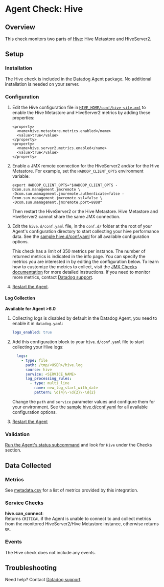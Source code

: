 # Agent Check: Hive

## Overview

This check monitors two parts of [Hive][1]: Hive Metastore and HiveServer2.

## Setup

### Installation

The Hive check is included in the [Datadog Agent][2] package.
No additional installation is needed on your server.

### Configuration

1. Edit the Hive configuration file in [`HIVE_HOME/conf/hive-site.xml`][3] to enable the Hive Metastore and HiveServer2 metrics by adding these properties:
    ```
    <property>
      <name>hive.metastore.metrics.enabled</name>
      <value>true</value>
    </property>
    <property>
      <name>hive.server2.metrics.enabled</name>
      <value>true</value>
    </property>
    ```
2. Enable a JMX remote connection for the HiveServer2 and/or for the Hive Metastore. For example, set the `HADOOP_CLIENT_OPTS` environment variable:
    ```
    export HADOOP_CLIENT_OPTS="$HADOOP_CLIENT_OPTS -Dcom.sun.management.jmxremote \
    -Dcom.sun.management.jmxremote.authenticate=false -Dcom.sun.management.jmxremote.ssl=false \
    -Dcom.sun.management.jmxremote.port=8808"
    ```
    Then restart the HiveServer2 or the Hive Metastore. Hive Metastore and HiveServer2 cannot share the same JMX connection.

3. Edit the `hive.d/conf.yaml` file, in the `conf.d/` folder at the root of your
   Agent's configuration directory to start collecting your hive performance data.
   See the [sample hive.d/conf.yaml][9] for all available configuration options.

   This check has a limit of 350 metrics per instance. The number of returned metrics is indicated in the info page.
   You can specify the metrics you are interested in by editing the configuration below.
   To learn how to customize the metrics to collect, visit the [JMX Checks documentation][4] for more detailed instructions.
   If you need to monitor more metrics, contact [Datadog support][8].

4. [Restart the Agent][5].

#### Log Collection

**Available for Agent >6.0**

1. Collecting logs is disabled by default in the Datadog Agent, you need to enable it in `datadog.yaml`:

    ```yaml
    logs_enabled: true
    ```

2. Add this configuration block to your `hive.d/conf.yaml` file to start collecting your Hive logs:

    ```yaml
      logs:
        - type: file
          path: /tmp/<USER>/hive.log
          source: hive
          service: <SERVICE_NAME>
          log_processing_rules:
            - type: multi_line
              name: new_log_start_with_date
              pattern: \d{4}\-\d{2}\-\d{2}
    ```

    Change the `path` and `service` parameter values and configure them for your environment. See the [sample hive.d/conf.yaml][9] for all available configuration options.

3. [Restart the Agent][5]

### Validation

[Run the Agent's status subcommand][6] and look for `Hive` under the Checks section.

## Data Collected

### Metrics

See [metadata.csv][7] for a list of metrics provided by this integration.

### Service Checks

 **hive.can_connect**:  
Returns `CRITICAL` if the Agent is unable to connect to and collect metrics from the monitored HiveServer2/Hive Metastore instance, otherwise returns `OK`.

### Events

The Hive check does not include any events.

## Troubleshooting

Need help? Contact [Datadog support][8].


[1]: https://cwiki.apache.org/confluence/display/Hive/Home
[2]: https://docs.datadoghq.com/agent
[3]: https://cwiki.apache.org/confluence/display/Hive/Configuration+Properties#ConfigurationProperties-Metrics
[4]: https://docs.datadoghq.com/integrations/java
[5]: https://docs.datadoghq.com/agent/guide/agent-commands/?tab=agentv6#start-stop-and-restart-the-agent
[6]: https://docs.datadoghq.com/agent/guide/agent-commands/?tab=agentv6#agent-status-and-information
[7]: https://github.com/DataDog/integrations-core/blob/master/hive/metadata.csv
[8]: https://docs.datadoghq.com/help
[9]: https://github.com/DataDog/integrations-core/blob/master/hive/datadog_checks/hive/data/conf.yaml.example
